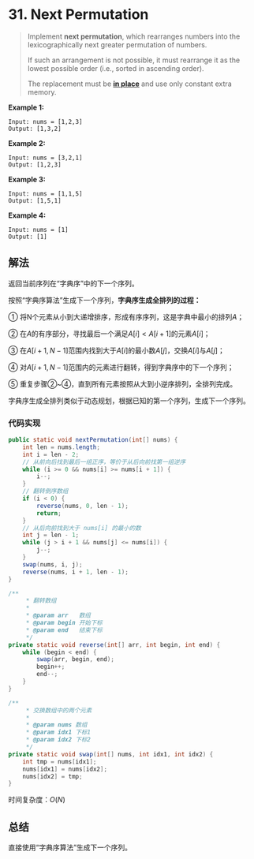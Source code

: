 # 31. Next Permutation

> Implement **next permutation**, which rearranges numbers into the lexicographically next greater permutation of numbers.
>
> If such an arrangement is not possible, it must rearrange it as the lowest possible order (i.e., sorted in ascending order).
>
> The replacement must be **[in place](http://en.wikipedia.org/wiki/In-place_algorithm)** and use only constant extra memory.

**Example 1:**

```
Input: nums = [1,2,3]
Output: [1,3,2]
```

**Example 2:**

```
Input: nums = [3,2,1]
Output: [1,2,3]
```

**Example 3:**

```
Input: nums = [1,1,5]
Output: [1,5,1]
```

**Example 4:**

```
Input: nums = [1]
Output: [1]
```



## 解法

返回当前序列在“字典序”中的下一个序列。



按照“字典序算法”生成下一个序列，**字典序生成全排列的过程：**

① 将N个元素从小到大递增排序，形成有序序列，这是字典中最小的排列$A$；

② 在$A$的有序部分，寻找最后一个满足$A[i]<A[i+1]$的元素$A[i]$；

③ 在$A[i+1,N-1]$范围内找到大于$A[i]$的最小数$A[j]$，交换$A[i]$与$A[j]$；

④ 对$A[i+1,N-1]$范围内的元素进行翻转，得到字典序中的下一个序列；

⑤ 重复步骤②~④，直到所有元素按照从大到小逆序排列，全排列完成。

字典序生成全排列类似于动态规划，根据已知的第一个序列，生成下一个序列。

### 代码实现

```java
public static void nextPermutation(int[] nums) {
    int len = nums.length;
    int i = len - 2;
    // 从前向后找到最后一组正序，等价于从后向前找第一组逆序
    while (i >= 0 && nums[i] >= nums[i + 1]) {
        i--;
    }
    // 翻转倒序数组
    if (i < 0) {
        reverse(nums, 0, len - 1);
        return;
    }
    // 从后向前找到大于 nums[i] 的最小的数
    int j = len - 1;
    while (j > i + 1 && nums[j] <= nums[i]) {
        j--;
    }
    swap(nums, i, j);
    reverse(nums, i + 1, len - 1);
}

/**
     * 翻转数组
     *
     * @param arr   数组
     * @param begin 开始下标
     * @param end   结束下标
     */
private static void reverse(int[] arr, int begin, int end) {
    while (begin < end) {
        swap(arr, begin, end);
        begin++;
        end--;
    }
}

/**
     * 交换数组中的两个元素
     *
     * @param nums 数组
     * @param idx1 下标1
     * @param idx2 下标2
     */
private static void swap(int[] nums, int idx1, int idx2) {
    int tmp = nums[idx1];
    nums[idx1] = nums[idx2];
    nums[idx2] = tmp;
}
```

时间复杂度：$O(N)$

## 总结

直接使用“字典序算法”生成下一个序列。
